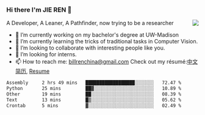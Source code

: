 ### Hi there I'm JIE REN 👋

<img align="right" src="https://github-readme-stats.vercel.app/api?username=BillRencn&show_icons=true&icon_color=0366d6&bg_color=ffffff&hide_title=true" />
A Developer, A Leaner, A Pathfinder, now trying to be a researcher

- 🔭 I’m currently working on my bachelor's degree at UW-Madison
- 🌱 I’m currently learning the tricks of traditional tasks in Computer Vision.
- 👯 I’m looking to collaborate with interesting people like you. 
- 🤔 I’m looking for interns.
- 📫 How to reach me: billrenchina@gmail.com
Check out my résumé:[中文简历](), [Resume]()

<!--START_SECTION:waka-->

```txt
Assembly     2 hrs 49 mins   ██████████████████░░░░░░░   72.47 %
Python       25 mins         ██▓░░░░░░░░░░░░░░░░░░░░░░   10.89 %
Other        19 mins         ██░░░░░░░░░░░░░░░░░░░░░░░   08.39 %
Text         13 mins         █▒░░░░░░░░░░░░░░░░░░░░░░░   05.62 %
Crontab      5 mins          ▓░░░░░░░░░░░░░░░░░░░░░░░░   02.49 %
```

<!--END_SECTION:waka-->
